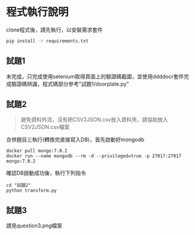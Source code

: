 # 程式執行說明
clone程式後，請先執行，以安裝需求套件
```bash
pip install -r requirements.txt
```
## 試題1
未完成，只完成使用selenium取得頁面上的驗證碼截圖，並使用ddddocr套件完成驗證碼辨識，程式碼部分參考"試題1/doorplate.py"
## 試題2
> 避免資料外流，沒有把CSV2JSON.csv放入資料夾，請協助放入CSV2JSON.csv檔案

合併題目三執行(轉換完直接寫入DB)，首先啟動好mongodb
```
docker pull mongo:7.0.2
docker run --name mongodb --rm -d --privileged=true -p 27017:27017 mongo:7.0.2
```
確認DB啟動成功後，執行下列指令
```
cd "試題2"
python transform.py
```
## 試題3
請見question3.png檔案
